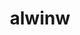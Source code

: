 ---
title: alwinw
github: https://github.com/alwinw
mode: light
transition: 1s
score: 66.5
archetype:
- Minimalistic
---
